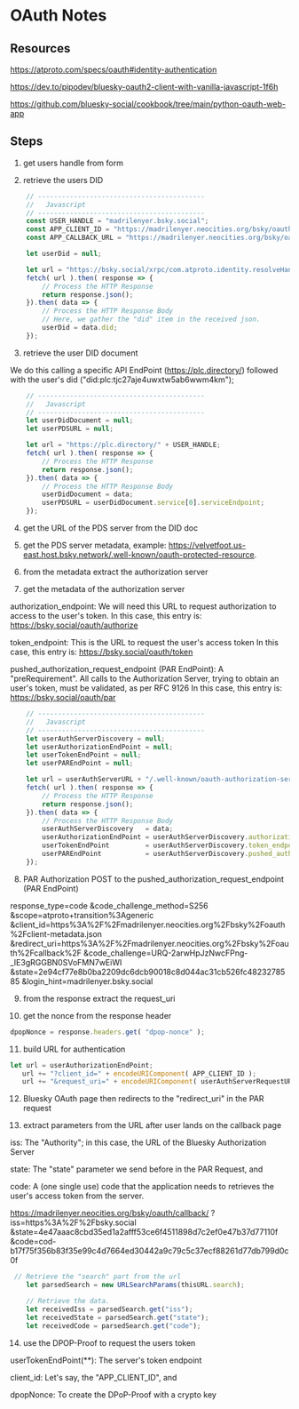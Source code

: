 # OAuth Notes

## Resources

<https://atproto.com/specs/oauth#identity-authentication>

<https://dev.to/pipodev/bluesky-oauth2-client-with-vanilla-javascript-1f6h>

<https://github.com/bluesky-social/cookbook/tree/main/python-oauth-web-app>

## Steps

1) get users handle from form

2) retrieve the users DID

```javascript
    // ------------------------------------------
    //   Javascript
    // ------------------------------------------
    const USER_HANDLE = "madrilenyer.bsky.social";
    const APP_CLIENT_ID = "https://madrilenyer.neocities.org/bsky/oauth/client-metadata.json";
    const APP_CALLBACK_URL = "https://madrilenyer.neocities.org/bsky/oauth/callback/";

    let userDid = null;

    let url = "https://bsky.social/xrpc/com.atproto.identity.resolveHandle?handle=" + USER_HANDLE;
    fetch( url ).then( response => {
        // Process the HTTP Response
        return response.json();
    }).then( data => {
        // Process the HTTP Response Body
        // Here, we gather the "did" item in the received json.
        userDid = data.did;
    });
```

3) retrieve the user DID document

We do this calling a specific API EndPoint (<https://plc.directory/>) followed with the user's did ("did:plc:tjc27aje4uwxtw5ab6wwm4km");

```javascript
    // ------------------------------------------
    //   Javascript
    // ------------------------------------------
    let userDidDocument = null;
    let userPDSURL = null;

    let url = "https://plc.directory/" + USER_HANDLE;
    fetch( url ).then( response => {
        // Process the HTTP Response
        return response.json();
    }).then( data => {
        // Process the HTTP Response Body
        userDidDocument = data;
        userPDSURL = userDidDocument.service[0].serviceEndpoint;
    });
```

4) get the URL of the PDS server from the DID doc

5) get the PDS server metadata, example:  <https://velvetfoot.us-east.host.bsky.network/.well-known/oauth-protected-resource>.

6) from the metadata extract the authorization server

7) get the metadata of the authorization server

authorization_endpoint: We will need this URL to request authorization to access to the user's token. In this case, this entry is: <https://bsky.social/oauth/authorize>

token_endpoint: This is the URL to request the user's access token In this case, this entry is: <https://bsky.social/oauth/token>

pushed_authorization_request_endpoint (PAR EndPoint): A "preRequirement". All calls to the Authorization Server, trying to obtain an user's token, must be validated, as per RFC 9126 In this
case, this entry is: <https://bsky.social/oauth/par>

```javascript
    // ------------------------------------------
    //   Javascript
    // ------------------------------------------
    let userAuthServerDiscovery = null;
    let userAuthorizationEndPoint = null;
    let userTokenEndPoint = null;
    let userPAREndPoint = null;

    let url = userAuthServerURL + "/.well-known/oauth-authorization-server";
    fetch( url ).then( response => {
        // Process the HTTP Response
        return response.json();
    }).then( data => {
        // Process the HTTP Response Body
        userAuthServerDiscovery   = data;
        userAuthorizationEndPoint = userAuthServerDiscovery.authorization_endpoint;
        userTokenEndPoint         = userAuthServerDiscovery.token_endpoint;
        userPAREndPoint           = userAuthServerDiscovery.pushed_authorization_request_endpoint;
    });
```

8) PAR Authorization POST to the pushed_authorization_request_endpoint (PAR EndPoint)

  response_type=code
    &code_challenge_method=S256
    &scope=atproto+transition%3Ageneric
    &client_id=https%3A%2F%2Fmadrilenyer.neocities.org%2Fbsky%2Foauth%2Fclient-metadata.json
    &redirect_uri=https%3A%2F%2Fmadrilenyer.neocities.org%2Fbsky%2Foauth%2Fcallback%2F
    &code_challenge=URQ-2arwHpJzNwcFPng-_IE3gRGGBN0SVoFMN7wEiWI
    &state=2e94cf77e8b0ba2209dc6dcb90018c8d044ac31cb526fc4823278585
    &login_hint=madrilenyer.bsky.social

9) from the response extract the request_uri

10) get the nonce from the response header

```javascript
dpopNonce = response.headers.get( "dpop-nonce" );
```

11) build URL for authentication

```javascript
let url = userAuthorizationEndPoint;
   url += "?client_id=" + encodeURIComponent( APP_CLIENT_ID );
   url += "&request_uri=" + encodeURIComponent( userAuthServerRequestURI );
```

12) Bluesky OAuth page then redirects to the "redirect_uri" in the PAR request

13) extract parameters from the URL after user lands on the callback page

iss: The "Authority"; in this case, the URL of the Bluesky Authorization Server

state: The "state" parameter we send before in the PAR Request, and

code: A (one single use) code that the application needs to retrieves the user's access token from the server.

<https://madrilenyer.neocities.org/bsky/oauth/callback/>
    ?iss=https%3A%2F%2Fbsky.social
    &state=4e47aaac8cbd35ed1a2afff53ce6f4511898d7c2ef0e47b37d77110f
    &code=cod-b17f75f356b83f35e99c4d7664ed30442a9c79c5c37ecf88261d77db799d0c0f

```javascript
 // Retrieve the "search" part from the url
    let parsedSearch = new URLSearchParams(thisURL.search);

    // Retrieve the data.
    let receivedIss = parsedSearch.get("iss");
    let receivedState = parsedSearch.get("state");
    let receivedCode = parsedSearch.get("code");
```

14) use the DPOP-Proof to request the users token

userTokenEndPoint(**): The server's token endpoint

client_id: Let's say, the "APP_CLIENT_ID", and

dpopNonce: To create the DPoP-Proof with a crypto key
